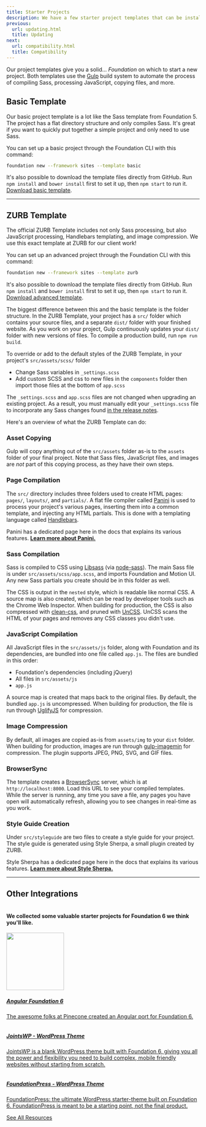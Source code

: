 ```yaml
---
title: Starter Projects
description: We have a few starter project templates that can be installed with the Foundation CLI. You can also download them manually! If you are using WordPress, Angular or other integrations, there is likely a starter project for you!
previous:
  url: updating.html
  title: Updating
next:
  url: compatibility.html
  title: Compatibility
---
```


Our project templates give you a solid... *Foundation* on which to start a new project. Both templates use the [Gulp](http://gulpjs.com) build system to automate the process of compiling Sass, processing JavaScript, copying files, and more.

## Basic Template

Our basic project template is a lot like the Sass template from Foundation 5. The project has a flat directory structure and only compiles Sass. It's great if you want to quickly put together a simple project and only need to use Sass.

You can set up a basic project through the Foundation CLI with this command:

```bash
foundation new --framework sites --template basic
```

It's also possible to download the template files directly from GitHub. Run `npm install` and `bower install` first to set it up, then `npm start` to run it. [Download basic template](https://github.com/zurb/foundation-sites-template/archive/master.zip).

---

## ZURB Template

The official ZURB Template includes not only Sass processing, but also JavaScript processing, Handlebars templating, and image compression. We use this exact template at ZURB for our client work!

You can set up an advanced project through the Foundation CLI with this command:

```bash
foundation new --framework sites --template zurb
```

It's also possible to download the template files directly from GitHub. Run `npm install` and `bower install` first to set it up, then `npm start` to run it. [Download advanced template](https://github.com/zurb/foundation-zurb-template/archive/master.zip).

The biggest difference between this and the basic template is the folder structure. In the ZURB Template, your project has a `src/` folder which contains your source files, and a separate `dist/` folder with your finished website. As you work on your project, Gulp continuously updates your `dist/` folder with new versions of files. To compile a production build, run `npm run build`.

To override or add to the default styles of the ZURB Template, in your project's `src/assets/scss/` folder
 - Change Sass variables in `_settings.scss`
 - Add custom SCSS and css to new files in the `components` folder then import those files at the bottom of `app.scss`

The `_settings.scss` and `app.scss` files are not changed when upgrading an existing project. As a result, you must manually edit your `_settings.scss` file to incorporate any Sass changes found [in the release notes](https://github.com/zurb/foundation-sites/releases).

Here's an overview of what the ZURB Template can do:

### Asset Copying

Gulp will copy anything out of the `src/assets` folder as-is to the `assets` folder of your final project. Note that Sass files, JavaScript files, and images are *not* part of this copying process, as they have their own steps.

### Page Compilation

The `src/` directory includes three folders used to create HTML pages: `pages/`, `layouts/`, and `partials/`. A flat file compiler called [Panini](panini.html) is used to process your project's various pages, inserting them into a common template, and injecting any HTML partials. This is done with a templating language called [Handlebars](http://handlebarsjs.com/).

Panini has a dedicated page here in the docs that explains its various features. **[Learn more about Panini.](panini.html)**

### Sass Compilation

Sass is compiled to CSS using [Libsass](http://sass-lang.com/libsass) (via [node-sass](https://github.com/sass/node-sass)). The main Sass file is under `src/assets/scss/app.scss`, and imports Foundation and Motion UI. Any new Sass partials you create should be in this folder as well.

The CSS is output in the `nested` style, which is readable like normal CSS. A source map is also created, which can be read by developer tools such as the Chrome Web Inspector. When building for production, the CSS is also compressed with [clean-css](https://github.com/jakubpawlowicz/clean-css/issues), and pruned with [UnCSS](https://github.com/giakki/uncss). UnCSS scans the HTML of your pages and removes any CSS classes you didn't use.

### JavaScript Compilation

All JavaScript files in the `src/assets/js` folder, along with Foundation and its dependencies, are bundled into one file called `app.js`. The files are bundled in this order:

- Foundation's dependencies (including jQuery)
- All files in `src/assets/js`
- `app.js`

A source map is created that maps back to the original files. By default, the bundled `app.js` is uncompressed. When building for production, the file is run through [UglifyJS](https://github.com/mishoo/UglifyJS) for compression.

### Image Compression

By default, all images are copied as-is from `assets/img` to your `dist` folder. When building for production, images are run through [gulp-imagemin](https://github.com/sindresorhus/gulp-imagemin) for compression. The plugin supports JPEG, PNG, SVG, and GIF files.

### BrowserSync

The template creates a [BrowserSync](http://www.browsersync.io/) server, which is at `http://localhost:8000`. Load this URL to see your compiled templates. While the server is running, any time you save a file, any pages you have open will automatically refresh, allowing you to see changes in real-time as you work.

### Style Guide Creation

Under `src/styleguide` are two files to create a style guide for your project. The style guide is generated using Style Sherpa, a small plugin created by ZURB.

Style Sherpa has a dedicated page here in the docs that explains its various features. **[Learn more about Style Sherpa.](style-sherpa.html)**

---

## Other Integrations

<div class="row columns">
  <h4 class="subheader">We collected some valuable starter projects for Foundation 6 we think you'll like.</h4>
  <hr class="docs-hr-small">
</div>

<div class="row small-up-2 medium-up-3 large-up-3">

  <div class="column docs-grid-content-block">
    <a href="https://circlingthesun.github.io/angular-foundation-6/" target="_blank">
      <img style="height: 150px;" src="http://foundation.zurb.com/assets/img/foundation-apps/built-on-angular.svg" alt="" />
      <h5>Angular Foundation 6</h5>
      <p>The awesome folks at Pinecone created an Angular port for Foundation 6.</p>
    </a>
  </div>

  <div class="column docs-grid-content-block">
    <a href="http://jointswp.com/" target="_blank">
      <img src="https://materiell.com/wp-content/uploads/2016/04/materiell-foundation-jointswp-wordpress.jpg" alt="" />
      <h5>JointsWP - WordPress Theme</h5>
      <p>JointsWP is a blank WordPress theme built with Foundation 6, giving you all the power and flexibility you need to build complex, mobile friendly websites without starting from scratch.</p>
    </a>
  </div>

  <div class="column docs-grid-content-block">
    <a href="https://themeforest.net/item/sd-business-responsive-wordpress-theme/14934920?s_rank=12" target="_blank">
      <img src="http://www.designbombs.com/wp-content/uploads/2016/02/foundationpress.png" alt="" />
      <h5>FoundationPress - WordPress Theme</h5>
      <p>FoundationPress: the ultimate WordPress starter-theme built on Foundation 6. FoundationPress is meant to be a starting point, not the final product.</p>
    </a>
  </div>

</div>

<div class="text-center">
  <a href="http://foundation.zurb.com/sites/resources.html" target="_blank" class="button-docs secondary">See All Resources</a>
</div>

